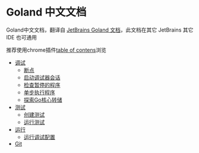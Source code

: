 # Goland 中文文档
Goland中文文档，翻译自 [JetBrains Goland 文档](https://www.jetbrains.com/help/go/meet-the-product.html)，此文档在其它 JetBrains 其它 IDE 也可通用

推荐使用chrome插件[table of contens](https://chrome.google.com/webstore/detail/table-of-contents-sidebar/ohohkfheangmbedkgechjkmbepeikkej)浏览

- [调试](调试/调试.md)
  - [断点](调试/断点.md)
  - [启动调试器会话](调试/启动调试器会话.md)
  - [检查暂停的程序](调试/检查暂停的程序.md)
  - [单步执行程序](调试/单步执行程序.md)
  - [探索Go核心转储](调试/探索Go核心转储.md)
- [测试](测试/测试.md)
  - [创建测试](测试/创建测试.md)
  - [运行测试](测试/运行测试.md)
- [运行](运行/运行.md)
  - [运行调试配置](运行/运行调试配置.md)
- [Git](Git/git.md)


